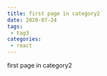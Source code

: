 ```yaml
---
title: first page in category2
date: 2020-07-24
tags:
 - tag3
categories: 
 - react
---
```


first page in category2